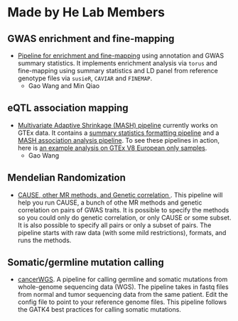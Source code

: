 # Made by He Lab Members

## GWAS enrichment and fine-mapping

- [Pipeline for enrichment and fine-mapping](https://github.com/gaow/fine-mapping) using annotation and GWAS summary statistics. It implements enrichment analysis via `torus` and fine-mapping using summary statistics and LD panel from reference genotype files via `susieR`, `CAVIAR` and `FINEMAP`.
    - Gao Wang and Min Qiao

## eQTL association mapping

- [Multivariate Adaptive Shrinkage (MASH) pipeline](https://github.com/stephenslab/gtexresults) currently works on GTEx data. It contains a [summary statistics formatting pipeline](https://github.com/stephenslab/gtexresults/blob/master/workflows/fastqtl_to_mash.ipynb) and a [MASH association analysis pipeline](https://github.com/stephenslab/gtexresults/blob/master/workflows/fastqtl_to_mash.ipynb). To see these pipelines in action, here is [an example analysis on GTEx V8 European only samples](https://github.com/gaow/mnm-gtex-v8/blob/master/analysis/European_QTL.ipynb).
    - Gao Wang

## Mendelian Randomization

  - [CAUSE, other MR methods, and Genetic correlation ](https://jean997.github.io/cause/gwas_pairs_2.html). This pipeline will help you run CAUSE, a bunch of othe MR methods and genetic correlation on pairs of GWAS traits. It is possible to specify the methods so you could only do genetic correlation, or only CAUSE or some subset. It is also possible to specify all pairs or only a subset of pairs. The pipeline starts with raw data (with some mild restrictions), formats, and runs the methods.

## Somatic/germline mutation calling

- [cancerWGS](https://github.com/aselewa/cancerWGS_pipeline). A pipeline for calling germline and somatic mutations from whole-genome sequencing data (WGS). The pipeline takes in fastq files from normal and tumor sequencing data from the same patient. Edit the config file to point to your reference genome files. This pipeline follows the GATK4 best practices for calling somatic mutations.
